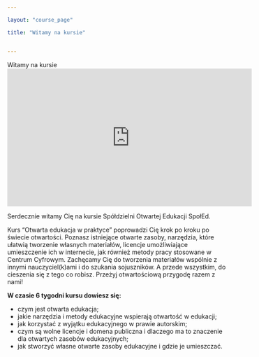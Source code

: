 ```yaml
---

layout: "course_page"

title: "Witamy na kursie"


---
```

<div class="text-center screen-title">
Witamy na kursie
</div>

<div class="row">
  <div class="col-md-12 col-xs-12">
   <div class="embed-responsive embed-responsive-16by9"> 
   <iframe width="560" height="315" src="https://www.youtube.com/embed/siv-zvHW-0Q" frameborder="0" allow="autoplay; encrypted-media" allowfullscreen></iframe></div></div>
</div>

<div class="screen-content">
  <p>Serdecznie witamy Cię na kursie Spółdzielni Otwartej Edukacji SpołEd.</p> 
<p>Kurs “Otwarta edukacja w praktyce” poprowadzi Cię krok po kroku po świecie otwartości. Poznasz istniejące otwarte zasoby, narzędzia, które ułatwią tworzenie własnych materiałów, licencje umożliwiające umieszczenie ich w internecie, jak również metody pracy stosowane w Centrum Cyfrowym. Zachęcamy Cię do tworzenia materiałów wspólnie z innymi nauczyciel(k)ami i do szukania sojuszników. A przede wszystkim, do cieszenia się z tego co robisz. Przeżyj otwartościową przygodę razem z nami! </p>

</div>  

<div class="screen-content">

<strong>W czasie 6 tygodni kursu dowiesz się:</strong>
<ul>
  <li class="bullet">czym jest otwarta edukacja;</li>
<li class="bullet">jakie narzędzia i metody edukacyjne wspierają otwartość w edukacji;</li>
<li class="bullet">jak korzystać z wyjątku edukacyjnego w prawie autorskim;</li>
<li class="bullet">czym są wolne licencje i domena publiczna i dlaczego ma to znaczenie dla otwartych zasobów edukacyjnych;</li>
<li class="bullet">jak stworzyć własne otwarte zasoby edukacyjne i gdzie je umieszczać.</li>
 </ul>
</div> 
